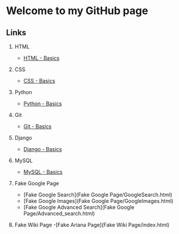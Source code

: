 # Welcome to my GitHub page


## Links

1. HTML
    - [HTML - Basics](HTML/Basics.md)

1. CSS
    - [CSS - Basics](CSS/Basics.md)

1. Python
    - [Python - Basics](Python/Basics.md)

1. Git
    - [Git - Basics](Git/Basics.md)

1. Django
    - [Django - Basics](Django/Basics.md)

1. MySQL
    - [MySQL - Basics](MySQL/Basics.md)

1. Fake Google Page
    - [Fake Google Search](Fake Google Page/GoogleSearch.html)
    - [Fake Google Images](Fake Google Page/GoogleImages.html)
    - [Fake Google Advanced Search](Fake Google Page/Advanced_search.html)

1. Fake Wiki Page
    -[Fake Ariana Page](Fake Wiki Page/index.html)
    




